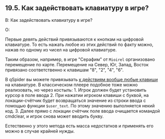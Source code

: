 ## 19.5. Как задействовать клавиатуру в игре?
<!-- [:faq_19_05] -->
В: Как задействовать клавиатуру в игре?

О:

Первые девять действий привязываются к кнопкам на цифровой клавиатуре. То есть нажать любое из этих действий по факту можно, нажав по одному из чисел на цифровой клавиатуре.

Таким образом, например, в игре "Серафим" от `Mioirel` организовано перемещение по карте. Перемещение на Север, Юг, Запад, Восток привязано соответственно к клавишам "8", "2", "4", "6".

В qSpider вы можете привязывать [к действиям вообще любые клавиши](wiki.qsp.org/help:qspider_gamecfg#naznachenie_gorjachix_klavish_gamehotkeys) на клавиатуре. В классическом плеере подобное тоже можно реализовать, но через костыль:
	1. Игрок должен будет установить курсор в поле ввода
	2. При нажатии игроком клавиши с буквой, на локации-счётчик будет возвращаться значение из строки ввода с помощью функции `$user_text`. По этому значению выполняется некий код.
	3. Далее прямо с локации счётчик поле ввода очищается командой cmdclear, и игрок снова может вводить букву.

Естественно у этого метода есть масса недостатков и применять его можно в случае крайней нужды.
